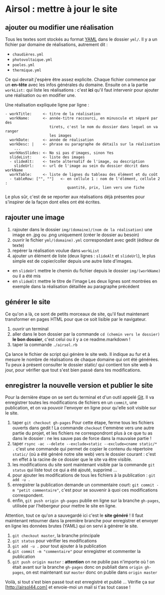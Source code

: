 # Airsol : mettre à jour le site

## ajouter ou modifier une réalisation

Tous les textes sont stockés au format [YAML] dans le dossier `yml/`. Il y a un
fichier par domaine de réalisations, autrement dit :

- `chaudières.yml`
- `photovoltaique.yml`
- `poeles.yml`
- `thermique.yml`

Ce qui devrait j'espère être assez explicite. Chaque fichier commence par un
**en-tête** avec les infos générales du domaine. Ensuite on a la partie
`workList:` qui liste les réalisations : c'est **ici** qu'il faut intervenir
pour ajouter une réalisation ou en modifier une.

Une réalisation expliquée ligne par ligne :

```
- workTitle:     <- titre de la réalisation
  workName:      <- année-titre raccourci, en minuscule et séparé par des
                    tirets, c'est le nom du dossier dans lequel on va ranger
                    les images
  workDate:      <- année de réalisation
  workDesc: |    <- phrase ou paragraphe de détails sur la réalisation
    ...
  workHasSlides: <- No si pas d'images, sinon Yes
  slideList:     <- liste des images
  - slideAlt:    <- texte alternatif de l'image, ou description
    slideUrl:    <- url de l'image au sein du dossier décrit dans workName
  workTable:     <- liste de lignes du tableau des élément et du coût
  - tableRow: ["", ""]   <- en cellule 1 : nom de l'élément, cellule 2 :
                            quantité, prix, lien vers une fiche
```

Le plus sûr, c'est de se reporter aux réalisations déjà présentes pour
s'inspirer de la façon dont elles ont été écrites.

## rajouter une image

1. rajouter dans le dossier `img/(domaine)/(nom de la réalisation)`
  une image en .jpg ou .png uniquement (créer le dossier au besoin)
2. ouvrir le fichier `yml/(domaine).yml` correspondant avec gedit (éditeur de
  texte)
3. repérer la réalisation voulue dans `workList`
4. ajouter un élément de liste (deux lignes : `slideAlt` et `slideUrl`), le plus
  simple est de copier/coller depuis une autre liste d'images.
  * en `slideUrl` mettre le chemin du fichier depuis le dossier `img/(workName)`
    ou il a été mis
  * en `slideAlt` mettre le titre de l'image
  Les deux lignes sont montrées en exemple dans la réalisation détaillée au
  paragraphe précédent

## générer le site

Ce qu'on a là, ce sont de petits morceaux de site, qu'il faut maintenant
transformer en pages HTML pour que ce soit lisible par le navigateur.

1. ouvrir un terminal
2. aller dans le bon dossier par la commande `cd (chemin vers le dossier)`
  **le bon dossier**, c'est celui ou il y a ce readme.markdown !
3. taper la commande `./airsol.rb`

Ça lance le fichier de script qui génère le site web. Il indique au fur et à
mesure le nombre de réalisations de chaque domaine qui ont été générées. Tu peux
à présent consulter le dossier static/ qui contient ton site web à jour, pour
vérifier que tout s'est bien passé dans tes modifications.

## enregistrer la nouvelle version et publier le site

Pour la dernière étape on se sert du terminal et d'un outil appelé [Git]. Il va
enregistrer toutes les modifications de fichiers en un `commit`, une
publication, et on va pouvoir l'envoyer en ligne pour qu'elle soit visible sur
le site.

1. taper `git checkout gh-pages`
  Pour cette étape, ferme tous les fichiers ouverts dans gedit ! La commande
  `checkout` t'emmène vers une autre partie du projet, et les fichiers ne
  correspondront plus à ce que tu as dans le dossier : ne les sauve pas de force
  dans la mauvaise partie !
2. taper `rsync -ac --delete --exclude=static --exclude=cname static/* .`
  c'est une commande qui permet de copier le contenu du répertoire `static/` (où
  a été généré notre site web) vers le dossier courant : c'est en effet à la
  racine de ce dossier que le site va être visible.
3. les modifications du site sont maintenant visible par la commande
  `git status` qui liste tout ce qui a été ajouté, supprimé ...
4. pour ajouter les modifications de tous les fichiers à la publication :
  `git add -u .`
5. enregistrer la publication demande un commentaire court:
  `git commit -m "petit commentaire"`, c'est pour se souvenir à quoi ces
  modifications correspondent.
6. enfin, `git push origin gh-pages` publie en ligne sur la branche `gh-pages`,
  utilisée par l'hébergeur pour mettre le site en ligne.

Attention, tout ce qu'on a sauvegardé ici c'est le **site généré** ! Il faut
maintenant retourner dans la première branche pour enregistrer et envoyer en
ligne les données brutes (YAML) qui on servi à générer le site.

1. `git checkout master`, la branche principale
2. `git status` pour vérifier les modifications
3. `git add -u .` pour tout ajouter à la publication
4. `git commit -m "commentaire"` pour enregistrer et commenter la publication
5. `git push origin master` : **attention** on ne publie pas n'importe où ! on
  était avant sur la branche `gh-pages` donc on publiait dans `origin gh-pages`,
  on est maintenant sur `master` donc on publie dans `origin master`

Voilà, si tout s'est bien passé tout est enregistré et publié ... Vérifie ça sur
[http://airsol44.com] et envoie-moi un mail si t'as tout casse !

[YAML]: http://fr.wikipedia.org/wiki/YAML
[Git]: http://git-scm.com/doc
